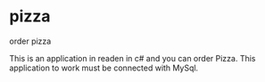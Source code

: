 pizza
=====

order pizza

This is an application in readen in c# and you can order Pizza.
This application to work must be connected with MySql.

